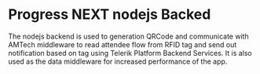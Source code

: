 # Progress NEXT nodejs Backed

The nodejs backend is used to generation QRCode and communicate with AMTech middleware to read attendee flow from RFID tag and send out notification based on tag using Telerik Platform Backend Services. It is also used as the data middleware for increased performance of the app.
